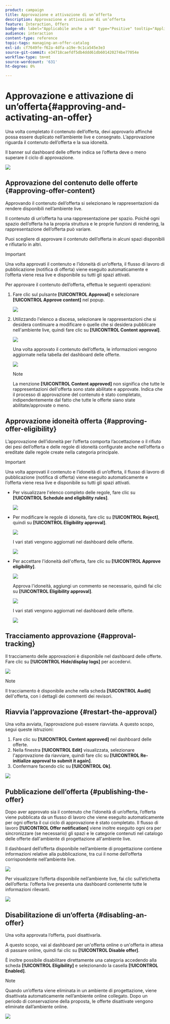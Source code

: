 ```yaml
---
product: campaign
title: Approvazione e attivazione di un’offerta
description: Approvazione e attivazione di un’offerta
feature: Interaction, Offers
badge-v8: label="Applicabile anche a v8" type="Positive" tooltip="Applicabile anche a Campaign v8"
audience: interaction
content-type: reference
topic-tags: managing-an-offer-catalog
exl-id: cf7649fe-f62a-4dfa-a19e-9c1ca545e3e3
source-git-commit: e34718caefdf5db4ddd61db601420274be77054e
workflow-type: tm+mt
source-wordcount: '631'
ht-degree: 0%

---
```


# Approvazione e attivazione di un’offerta{#approving-and-activating-an-offer}



Una volta completato il contenuto dell’offerta, devi approvarlo affinché possa essere duplicato nell’ambiente live e consegnato. L’approvazione riguarda il contenuto dell’offerta e la sua idoneità.

Il banner sul dashboard delle offerte indica se l’offerta deve o meno superare il ciclo di approvazione.

![](assets/offer_validate_001.png)

## Approvazione del contenuto delle offerte {#approving-offer-content}

Approvando il contenuto dell’offerta si selezionano le rappresentazioni da rendere disponibili nell’ambiente live.

Il contenuto di un’offerta ha una rappresentazione per spazio. Poiché ogni spazio dell’offerta ha la propria struttura e le proprie funzioni di rendering, la rappresentazione dell’offerta può variare.

Puoi scegliere di approvare il contenuto dell’offerta in alcuni spazi disponibili e rifiutarlo in altri.

>[!IMPORTANT]
>
>Una volta approvati il contenuto e l’idoneità di un’offerta, il flusso di lavoro di pubblicazione (notifica di offerta) viene eseguito automaticamente e l’offerta viene resa live e disponibile su tutti gli spazi attivati.

Per approvare il contenuto dell’offerta, effettua le seguenti operazioni:

1. Fare clic sul pulsante **[!UICONTROL Approval]** e selezionare **[!UICONTROL Approve content]** nel popup.

   ![](assets/offer_validate_002.png)

1. Utilizzando l&#39;elenco a discesa, selezionare le rappresentazioni che si desidera continuare a modificare o quelle che si desidera pubblicare nell&#39;ambiente live, quindi fare clic su **[!UICONTROL Content approval]**.

   ![](assets/offer_validate_003.png)

   Una volta approvato il contenuto dell’offerta, le informazioni vengono aggiornate nella tabella del dashboard delle offerte.

   ![](assets/offer_validate_004.png)

   >[!NOTE]
   >
   >La menzione **[!UICONTROL Content approved]** non significa che tutte le rappresentazioni dell&#39;offerta sono state abilitate e approvate. Indica che il processo di approvazione del contenuto è stato completato, indipendentemente dal fatto che tutte le offerte siano state abilitate/approvate o meno.

## Approvazione idoneità offerta {#approving-offer-eligibility}

L’approvazione dell’idoneità per l’offerta comporta l’accettazione o il rifiuto dei pesi dell’offerta e delle regole di idoneità configurate anche nell’offerta o ereditate dalle regole create nella categoria principale.

>[!IMPORTANT]
>
>Una volta approvati il contenuto e l’idoneità di un’offerta, il flusso di lavoro di pubblicazione (notifica di offerta) viene eseguito automaticamente e l’offerta viene resa live e disponibile su tutti gli spazi attivati.

* Per visualizzare l&#39;elenco completo delle regole, fare clic su **[!UICONTROL Schedule and eligibility rules]**.

  ![](assets/offer_validate_005.png)

* Per modificare le regole di idoneità, fare clic su **[!UICONTROL Reject]**, quindi su **[!UICONTROL Eligibility approval]**.

  ![](assets/offer_validate_007.png)

  I vari stati vengono aggiornati nel dashboard delle offerte.

  ![](assets/offer_validate_006.png)

* Per accettare l&#39;idoneità dell&#39;offerta, fare clic su **[!UICONTROL Approve eligibility]**.

  ![](assets/offer_validate_008.png)

  Approva l&#39;idoneità, aggiungi un commento se necessario, quindi fai clic su **[!UICONTROL Eligibility approval]**.

  ![](assets/offer_validate_009.png)

  I vari stati vengono aggiornati nel dashboard delle offerte.

  ![](assets/offer_validate_010.png)

## Tracciamento approvazione {#approval-tracking}

Il tracciamento delle approvazioni è disponibile nel dashboard delle offerte. Fare clic su **[!UICONTROL Hide/display logs]** per accedervi.

![](assets/offer_validate_012.png)

>[!NOTE]
>
>Il tracciamento è disponibile anche nella scheda **[!UICONTROL Audit]** dell&#39;offerta, con i dettagli dei commenti dei revisori.

## Riavvia l’approvazione {#restart-the-approval}

Una volta avviata, l’approvazione può essere riavviata. A questo scopo, segui queste istruzioni:

1. Fare clic su **[!UICONTROL Content approved]** nel dashboard delle offerte.
1. Nella finestra **[!UICONTROL Edit]** visualizzata, selezionare l&#39;approvazione da riavviare, quindi fare clic su **[!UICONTROL Re-initialize approval to submit it again]**.
1. Confermare facendo clic su **[!UICONTROL Ok]**.

![](assets/offer_validate_013.png)

## Pubblicazione dell’offerta {#publishing-the-offer}

Dopo aver approvato sia il contenuto che l’idoneità di un’offerta, l’offerta viene pubblicata da un flusso di lavoro che viene eseguito automaticamente per ogni offerta il cui ciclo di approvazione è stato completato. Il flusso di lavoro **[!UICONTROL Offer notification]** viene inoltre eseguito ogni ora per sincronizzare (se necessario) gli spazi e le categorie contenuti nel catalogo delle offerte dall&#39;ambiente di progettazione all&#39;ambiente live.

Il dashboard dell’offerta disponibile nell’ambiente di progettazione contiene informazioni relative alla pubblicazione, tra cui il nome dell’offerta corrispondente nell’ambiente live.

![](assets/offer_golive_001.png)

Per visualizzare l’offerta disponibile nell’ambiente live, fai clic sull’etichetta dell’offerta: l’offerta live presenta una dashboard contenente tutte le informazioni rilevanti.

![](assets/offer_golive_002.png)

## Disabilitazione di un’offerta {#disabling-an-offer}

Una volta approvata l’offerta, puoi disattivarla.

A questo scopo, vai al dashboard per un&#39;offerta online o un&#39;offerta in attesa di passare online, quindi fai clic su **[!UICONTROL Disable offer]**.

È inoltre possibile disabilitare direttamente una categoria accedendo alla scheda **[!UICONTROL Eligibility]** e selezionando la casella **[!UICONTROL Enabled]**.

>[!NOTE]
>
>Quando un’offerta viene eliminata in un ambiente di progettazione, viene disattivata automaticamente nell’ambiente online collegato. Dopo un periodo di conservazione della proposta, le offerte disattivate vengono eliminate dall’ambiente online.

![](assets/offer_preview_deactivate.png)
